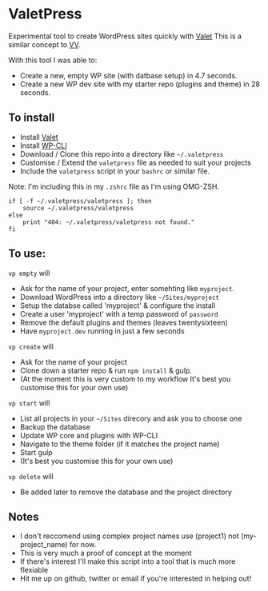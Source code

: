 # ValetPress

Experimental tool to create WordPress sites quickly with [Valet](https://laravel.com/docs/5.2/valet)
This is a similar concept to [VV](https://github.com/bradp/vv).

With this tool I was able to:

- Create a new, empty WP site (with datbase setup) in 4.7 seconds.
- Create a new WP dev site with my starter repo (plugins and theme) in 28 seconds.

## To install

- Install [Valet](https://laravel.com/docs/5.2/valet)  
- Install [WP-CLI](https://wp-cli.org/)
- Download / Clone this repo into a directory like `~/.valetpress`
- Customise / Extend the `valetpress` file as needed to suit your projects
- Include the `valetpress` script in your `bashrc` or similar file.

Note: I'm including this in my `.zshrc` file as I'm using OMG-ZSH.

```
if [ -f ~/.valetpress/valetpress ]; then
    source ~/.valetpress/valetpress
else
    print "404: ~/.valetpress/valetpress not found."
fi
```

## To use:

`vp empty` will

- Ask for the name of your project, enter somehting like `myproject`.
- Download WordPress into a directory like `~/Sites/myproject`
- Setup the databse called 'myproject' & configure the install
- Create a user 'myproject' with a temp password of `password`
- Remove the default plugins and themes (leaves twentysixteen)
- Have `myproject.dev` running in just a few seconds

`vp create` will
- Ask for the name of your project
- Clone down a starter repo & run `npm install` & gulp.
- (At the moment this is very custom to my workflow It's best you customise this for your own use)

`vp start` will
- List all projects in your `~/Sites` direcory and ask you to choose one
- Backup the database
- Update WP core and plugins with WP-CLI
- Navigate to the theme folder (if it matches the project name)
- Start gulp
- (It's best you customise this for your own use)

`vp delete` will
- Be added later to remove the database and the project directory   

##  Notes

- I don't reccomend using complex project names use (project1) not (my-project_name) for now.
- This is very much a proof of concept at the moment
- If there's interest I'll make this script into a tool that is much more flexiable
- Hit me up on github, twitter or email if you're interested in helping out!

